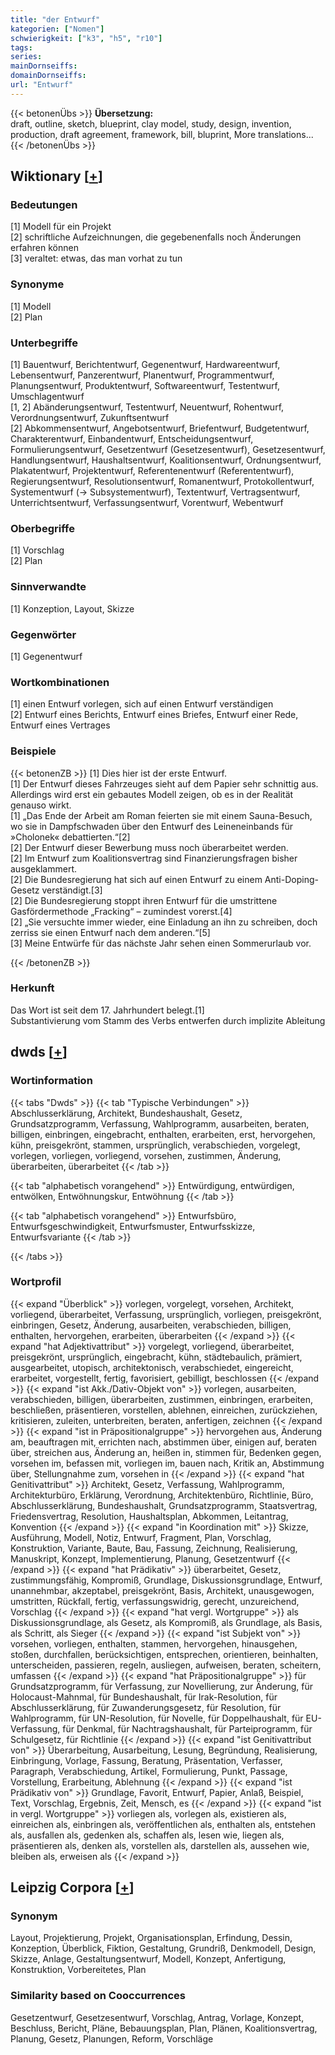 ```yaml
---
title: "der Entwurf"
kategorien: ["Nomen"]
schwierigkeit: ["k3", "h5", "r10"]
tags:
series:
mainDornseiffs:
domainDornseiffs:
url: "Entwurf"
---
```


{{< betonenÜbs >}}
**Übersetzung:**  
draft, outline, sketch, blueprint, clay model, study, design, invention, production, draft agreement, framework, bill, bluprint, More translations...  
{{< /betonenÜbs >}}

## Wiktionary [[+](https://de.wiktionary.org/wiki/Entwurf)]

### Bedeutungen
[1] Modell für ein Projekt  
[2] schriftliche Aufzeichnungen, die gegebenenfalls noch Änderungen erfahren können  
[3] veraltet: etwas, das man vorhat zu tun  

### Synonyme
[1] Modell  
[2] Plan  

### Unterbegriffe
[1] Bauentwurf, Berichtentwurf, Gegenentwurf, Hardwareentwurf, Lebensentwurf, Panzerentwurf, Planentwurf, Programmentwurf, Planungsentwurf, Produktentwurf, Softwareentwurf, Testentwurf, Umschlagentwurf  
[1, 2] Abänderungsentwurf, Testentwurf, Neuentwurf, Rohentwurf, Verordnungsentwurf, Zukunftsentwurf  
[2] Abkommensentwurf, Angebotsentwurf, Briefentwurf, Budgetentwurf, Charakterentwurf, Einbandentwurf, Entscheidungsentwurf, Formulierungsentwurf, Gesetzentwurf (Gesetzesentwurf), Gesetzesentwurf, Handlungsentwurf, Haushaltsentwurf, Koalitionsentwurf, Ordnungsentwurf, Plakatentwurf, Projektentwurf, Referentenentwurf (Referententwurf), Regierungsentwurf, Resolutionsentwurf, Romanentwurf, Protokollentwurf, Systementwurf (→ Subsystementwurf), Textentwurf, Vertragsentwurf, Unterrichtsentwurf, Verfassungsentwurf, Vorentwurf, Webentwurf  

### Oberbegriffe
[1] Vorschlag  
[2] Plan  

### Sinnverwandte
[1] Konzeption, Layout, Skizze  

### Gegenwörter
[1] Gegenentwurf  

### Wortkombinationen
[1] einen Entwurf vorlegen, sich auf einen Entwurf verständigen  
[2] Entwurf eines Berichts, Entwurf eines Briefes, Entwurf einer Rede, Entwurf eines Vertrages  

### Beispiele
{{< betonenZB >}}
[1] Dies hier ist der erste Entwurf.  
[1] Der Entwurf dieses Fahrzeuges sieht auf dem Papier sehr schnittig aus. Allerdings wird erst ein gebautes Modell zeigen, ob es in der Realität genauso wirkt.  
[1] „Das Ende der Arbeit am Roman feierten sie mit einem Sauna-Besuch, wo sie in Dampfschwaden über den Entwurf des Leineneinbands für »Cholonek« debattierten.“[2]  
[2] Der Entwurf dieser Bewerbung muss noch überarbeitet werden.  
[2] Im Entwurf zum Koalitionsvertrag sind Finanzierungsfragen bisher ausgeklammert.  
[2] Die Bundesregierung hat sich auf einen Entwurf zu einem Anti-Doping-Gesetz verständigt.[3]  
[2] Die Bundesregierung stoppt ihren Entwurf für die umstrittene Gasfördermethode „Fracking“ – zumindest vorerst.[4]  
[2] „Sie versuchte immer wieder, eine Einladung an ihn zu schreiben, doch zerriss sie einen Entwurf nach dem anderen.“[5]  
[3] Meine Entwürfe für das nächste Jahr sehen einen Sommerurlaub vor.  

{{< /betonenZB >}}
### Herkunft
Das Wort ist seit dem 17. Jahrhundert belegt.[1]  
Substantivierung vom Stamm des Verbs entwerfen durch implizite Ableitung  



## dwds [[+](https://www.dwds.de/wb/Entwurf)]

### Wortinformation
{{< tabs "Dwds" >}}
{{< tab "Typische Verbindungen" >}}
Abschlusserklärung, Architekt, Bundeshaushalt, Gesetz, Grundsatzprogramm, Verfassung, Wahlprogramm, ausarbeiten, beraten, billigen, einbringen, eingebracht, enthalten, erarbeiten, erst, hervorgehen, kühn, preisgekrönt, stammen, ursprünglich, verabschieden, vorgelegt, vorlegen, vorliegen, vorliegend, vorsehen, zustimmen, Änderung, überarbeiten, überarbeitet
{{< /tab >}}

{{< tab "alphabetisch vorangehend" >}}
Entwürdigung, entwürdigen, entwölken, Entwöhnungskur, Entwöhnung
{{< /tab >}}

{{< tab "alphabetisch vorangehend" >}}
Entwurfsbüro, Entwurfsgeschwindigkeit, Entwurfsmuster, Entwurfsskizze, Entwurfsvariante
{{< /tab >}}

{{< /tabs >}}

### Wortprofil
{{< expand "Überblick" >}} vorlegen, vorgelegt, vorsehen, Architekt, vorliegend, überarbeitet, Verfassung, ursprünglich, vorliegen, preisgekrönt, einbringen, Gesetz, Änderung, ausarbeiten, verabschieden, billigen, enthalten, hervorgehen, erarbeiten, überarbeiten {{< /expand >}}
{{< expand "hat Adjektivattribut" >}} vorgelegt, vorliegend, überarbeitet, preisgekrönt, ursprünglich, eingebracht, kühn, städtebaulich, prämiert, ausgearbeitet, utopisch, architektonisch, verabschiedet, eingereicht, erarbeitet, vorgestellt, fertig, favorisiert, gebilligt, beschlossen {{< /expand >}}
{{< expand "ist Akk./Dativ-Objekt von" >}} vorlegen, ausarbeiten, verabschieden, billigen, überarbeiten, zustimmen, einbringen, erarbeiten, beschließen, präsentieren, vorstellen, ablehnen, einreichen, zurückziehen, kritisieren, zuleiten, unterbreiten, beraten, anfertigen, zeichnen {{< /expand >}}
{{< expand "ist in Präpositionalgruppe" >}} hervorgehen aus, Änderung am, beauftragen mit, errichten nach, abstimmen über, einigen auf, beraten über, streichen aus, Änderung an, heißen in, stimmen für, Bedenken gegen, vorsehen im, befassen mit, vorliegen im, bauen nach, Kritik an, Abstimmung über, Stellungnahme zum, vorsehen in {{< /expand >}}
{{< expand "hat Genitivattribut" >}} Architekt, Gesetz, Verfassung, Wahlprogramm, Architekturbüro, Erklärung, Verordnung, Architektenbüro, Richtlinie, Büro, Abschlusserklärung, Bundeshaushalt, Grundsatzprogramm, Staatsvertrag, Friedensvertrag, Resolution, Haushaltsplan, Abkommen, Leitantrag, Konvention {{< /expand >}}
{{< expand "in Koordination mit" >}} Skizze, Ausführung, Modell, Notiz, Entwurf, Fragment, Plan, Vorschlag, Konstruktion, Variante, Baute, Bau, Fassung, Zeichnung, Realisierung, Manuskript, Konzept, Implementierung, Planung, Gesetzentwurf {{< /expand >}}
{{< expand "hat Prädikativ" >}} überarbeitet, Gesetz, zustimmungsfähig, Kompromiß, Grundlage, Diskussionsgrundlage, Entwurf, unannehmbar, akzeptabel, preisgekrönt, Basis, Architekt, unausgewogen, umstritten, Rückfall, fertig, verfassungswidrig, gerecht, unzureichend, Vorschlag {{< /expand >}}
{{< expand "hat vergl. Wortgruppe" >}} als Diskussionsgrundlage, als Gesetz, als Kompromiß, als Grundlage, als Basis, als Schritt, als Sieger {{< /expand >}}
{{< expand "ist Subjekt von" >}} vorsehen, vorliegen, enthalten, stammen, hervorgehen, hinausgehen, stoßen, durchfallen, berücksichtigen, entsprechen, orientieren, beinhalten, unterscheiden, passieren, regeln, ausliegen, aufweisen, beraten, scheitern, umfassen {{< /expand >}}
{{< expand "hat Präpositionalgruppe" >}} für Grundsatzprogramm, für Verfassung, zur Novellierung, zur Änderung, für Holocaust-Mahnmal, für Bundeshaushalt, für Irak-Resolution, für Abschlusserklärung, für Zuwanderungsgesetz, für Resolution, für Wahlprogramm, für UN-Resolution, für Novelle, für Doppelhaushalt, für EU-Verfassung, für Denkmal, für Nachtragshaushalt, für Parteiprogramm, für Schulgesetz, für Richtlinie {{< /expand >}}
{{< expand "ist Genitivattribut von" >}} Überarbeitung, Ausarbeitung, Lesung, Begründung, Realisierung, Einbringung, Vorlage, Fassung, Beratung, Präsentation, Verfasser, Paragraph, Verabschiedung, Artikel, Formulierung, Punkt, Passage, Vorstellung, Erarbeitung, Ablehnung {{< /expand >}}
{{< expand "ist Prädikativ von" >}} Grundlage, Favorit, Entwurf, Papier, Anlaß, Beispiel, Text, Vorschlag, Ergebnis, Zeit, Mensch, es {{< /expand >}}
{{< expand "ist in vergl. Wortgruppe" >}} vorliegen als, vorlegen als, existieren als, einreichen als, einbringen als, veröffentlichen als, enthalten als, entstehen als, ausfallen als, gedenken als, schaffen als, lesen wie, liegen als, präsentieren als, denken als, vorstellen als, darstellen als, aussehen wie, bleiben als, erweisen als {{< /expand >}}

## Leipzig Corpora [[+](https://corpora.uni-leipzig.de/en/res?word=Entwurf&corpusId=deu_newscrawl-public_2018)]


### Synonym
Layout, Projektierung, Projekt, Organisationsplan, Erfindung, Dessin, Konzeption, Überblick, Fiktion, Gestaltung, Grundriß, Denkmodell, Design, Skizze, Anlage, Gestaltungsentwurf, Modell, Konzept, Anfertigung, Konstruktion, Vorbereitetes, Plan


### Similarity based on Cooccurrences
Gesetzentwurf, Gesetzesentwurf, Vorschlag, Antrag, Vorlage, Konzept, Beschluss, Bericht, Pläne, Bebauungsplan, Plan, Plänen, Koalitionsvertrag, Planung, Gesetz, Planungen, Reform, Vorschläge

